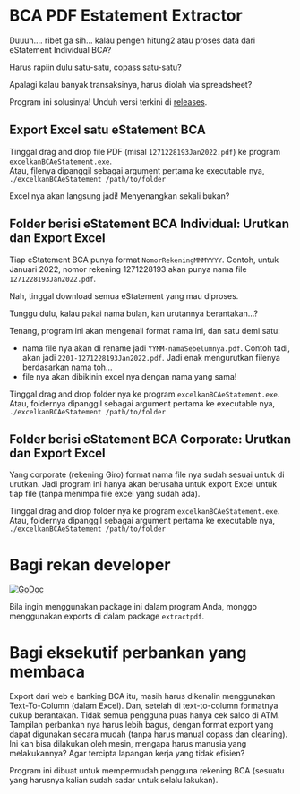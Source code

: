 # BCA PDF Estatement Extractor

Duuuh.... ribet ga sih... kalau pengen hitung2 atau proses data dari eStatement Individual BCA?

Harus rapiin dulu satu-satu, copass satu-satu?

Apalagi kalau banyak transaksinya, harus diolah via spreadsheet?

Program ini solusinya! Unduh versi terkini di [releases](https://github.com/benedictjohannes/bca-pdfestatement-extractor/releases/).

## Export Excel satu eStatement BCA

Tinggal drag and drop file PDF (misal `1271228193Jan2022.pdf`) ke program `excelkanBCAeStatement.exe`.  
Atau, filenya dipanggil sebagai argument pertama ke executable nya, `./excelkanBCAeStatement /path/to/folder`

Excel nya akan langsung jadi! Menyenangkan sekali bukan?

## Folder berisi eStatement BCA Individual: Urutkan dan Export Excel

Tiap eStatement BCA punya format `NomorRekeningMMMYYYY`. Contoh, untuk Januari 2022, nomor rekening 1271228193 akan punya nama file `1271228193Jan2022.pdf`.

Nah, tinggal download semua eStatement yang mau diproses.

Tunggu dulu, kalau pakai nama bulan, kan urutannya berantakan...?

Tenang, program ini akan mengenali format nama ini, dan satu demi satu:

-   nama file nya akan di rename jadi `YYMM-namaSebelumnya.pdf`. Contoh tadi, akan jadi `2201-1271228193Jan2022.pdf`. Jadi enak mengurutkan filenya berdasarkan nama toh...
-   file nya akan dibikinin excel nya dengan nama yang sama!

Tinggal drag and drop folder nya ke program `excelkanBCAeStatement.exe`.  
Atau, foldernya dipanggil sebagai argument pertama ke executable nya, `./excelkanBCAeStatement /path/to/folder`

## Folder berisi eStatement BCA Corporate: Urutkan dan Export Excel

Yang corporate (rekening Giro) format nama file nya sudah sesuai untuk di urutkan. Jadi program ini hanya akan berusaha untuk export Excel untuk tiap file (tanpa menimpa file excel yang sudah ada). 

Tinggal drag and drop folder nya ke program `excelkanBCAeStatement.exe`.  
Atau, foldernya dipanggil sebagai argument pertama ke executable nya, `./excelkanBCAeStatement /path/to/folder`

# Bagi rekan developer

[![GoDoc](https://img.shields.io/badge/pkg.go.dev-doc-blue)](https://pkg.go.dev/github.com/benedictjohannes/bca-pdfestatement-extractor)

Bila ingin menggunakan package ini dalam program Anda, monggo menggunakan exports di dalam package `extractpdf`.

# Bagi eksekutif perbankan yang membaca

Export dari web e banking BCA itu, masih harus dikenalin menggunakan Text-To-Column (dalam Excel). Dan, setelah di text-to-column formatnya cukup berantakan. Tidak semua pengguna puas hanya cek saldo di ATM. Tampilan perbankan nya harus lebih bagus, dengan format export yang dapat digunakan secara mudah (tanpa harus manual copass dan cleaning). Ini kan bisa dilakukan oleh mesin, mengapa harus manusia yang melakukannya? Agar tercipta lapangan kerja yang tidak efisien?

Program ini dibuat untuk mempermudah pengguna rekening BCA (sesuatu yang harusnya kalian sudah sadar untuk selalu lakukan).
